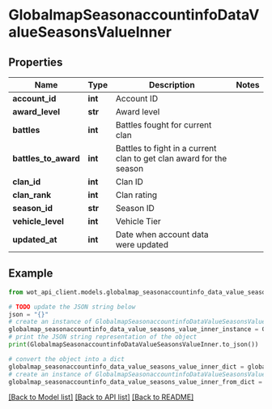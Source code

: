 # GlobalmapSeasonaccountinfoDataValueSeasonsValueInner


## Properties

Name | Type | Description | Notes
------------ | ------------- | ------------- | -------------
**account_id** | **int** | Account ID | 
**award_level** | **str** | Award level | 
**battles** | **int** | Battles fought for current clan | 
**battles_to_award** | **int** | Battles to fight in a current clan to get clan award for the season | 
**clan_id** | **int** | Clan ID | 
**clan_rank** | **int** | Clan rating | 
**season_id** | **str** | Season ID | 
**vehicle_level** | **int** | Vehicle Tier | 
**updated_at** | **int** | Date when account data were updated | 

## Example

```python
from wot_api_client.models.globalmap_seasonaccountinfo_data_value_seasons_value_inner import GlobalmapSeasonaccountinfoDataValueSeasonsValueInner

# TODO update the JSON string below
json = "{}"
# create an instance of GlobalmapSeasonaccountinfoDataValueSeasonsValueInner from a JSON string
globalmap_seasonaccountinfo_data_value_seasons_value_inner_instance = GlobalmapSeasonaccountinfoDataValueSeasonsValueInner.from_json(json)
# print the JSON string representation of the object
print(GlobalmapSeasonaccountinfoDataValueSeasonsValueInner.to_json())

# convert the object into a dict
globalmap_seasonaccountinfo_data_value_seasons_value_inner_dict = globalmap_seasonaccountinfo_data_value_seasons_value_inner_instance.to_dict()
# create an instance of GlobalmapSeasonaccountinfoDataValueSeasonsValueInner from a dict
globalmap_seasonaccountinfo_data_value_seasons_value_inner_from_dict = GlobalmapSeasonaccountinfoDataValueSeasonsValueInner.from_dict(globalmap_seasonaccountinfo_data_value_seasons_value_inner_dict)
```
[[Back to Model list]](../README.md#documentation-for-models) [[Back to API list]](../README.md#documentation-for-api-endpoints) [[Back to README]](../README.md)


